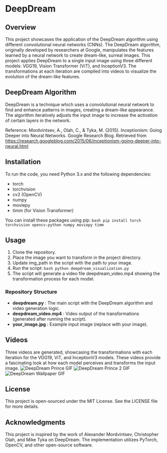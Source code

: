 # DeepDream

## Overview
This project showcases the application of the DeepDream algorithm using different convolutional neural networks (CNNs). The DeepDream algorithm, originally developed by researchers at Google, manipulates the features learned by a neural network to create dream-like, surreal images. This project applies DeepDream to a single input image using three different models: VGG19, Vision Transformer (ViT), and InceptionV3. The transformations at each iteration are compiled into videos to visualize the evolution of the dream-like features.

## DeepDream Algorithm
DeepDream is a technique which uses a convolutional neural network to find and enhance patterns in images, creating a dream-like appearance. The algorithm iteratively adjusts the input image to increase the activation of certain layers in the network.

Reference: Mordvintsev, A., Olah, C., & Tyka, M. (2015). Inceptionism: Going Deeper into Neural Networks. Google Research Blog. Retrieved from https://research.googleblog.com/2015/06/inceptionism-going-deeper-into-neural.html

## Installation
To run the code, you need Python 3.x and the following dependencies:

- torch
- torchvision
- cv2 (OpenCV)
- numpy
- moviepy
- timm (for Vision Transformer)

You can install these packages using pip:
```bash pip install torch torchvision opencv-python numpy moviepy timm```

## Usage

1. Clone the repository.
2. Place the image you want to transform in the project directory.
3. Update img_path in the script with the path to your image.
4. Run the script:
```bash python deepdream_visualization.py```
5. The script will generate a video file deepdream_video.mp4 showing the transformation process for each model.

### Repository Structure
- **deepdream.py** : The main script with the DeepDream algorithm and video generation logic.
- **deepdream_video.mp4** : Video output of the transformations (generated after running the script).
- **your_image.jpg** : Example input image (replace with your image).

## Videos
Three videos are generated, showcasing the transformations with each iteration for the VGG19, ViT, and InceptionV3 models. These videos provide a fascinating look at how each model perceives and transforms the input image.
![DeepDream Prince GIF](deepdream_prince.gif)
![DeepDream Prince 2 GIF](deepdream_prince2.gif)
![DeepDream Wallpaper GIF](deepdream_wallpaper.gif)

## License
This project is open-sourced under the MIT License. See the LICENSE file for more details.

## Acknowledgments
This project is inspired by the work of Alexander Mordvintsev, Christopher Olah, and Mike Tyka on DeepDream. The implementation utilizes PyTorch, OpenCV, and other open-source software.


